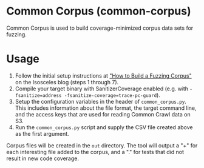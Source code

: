 # Common Corpus (common-corpus)
Common Corpus is used to build coverage-minimized corpus data sets for fuzzing.

# Usage
1. Follow the initial setup instructions at ["How to Build a Fuzzing Corpus"](https://blog.isosceles.com/how-to-build-a-fuzzing-corpus/) on the Isosceles blog (steps 1 through 7).
2. Compile your target binary with SanitizerCoverage enabled (e.g. with `-fsanitize=address -fsanitize-coverage=trace-pc-guard`).
3. Setup the configuration variables in the header of `common_corpus.py`. This includes information about the file format, the target command line, and the access keys that are used for reading Common Crawl data on S3.
4. Run the `common_corpus.py` script and supply the CSV file created above as the first argument.

Corpus files will be created in the `out` directory. The tool will output a "+" for each interesting file added to the corpus, and a "." for tests that did not result in new code coverage.
